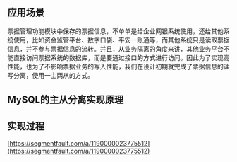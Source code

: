 
## 应用场景
票据管理功能模块中保存的票据信息，不单单是给企业网银系统使用，还给其他系统使用，比如资金监管平台、数字口袋、平安一账通等，而其他系统只是读取票据信息，并不参与票据信息的流转。并且，从业务隔离的角度来讲，其他业务平台不能直接访问票据系统的数据库，而是要通过接口的方式进行访问。因此为了实现高性能，也为了不影响票据业务的写入性能，我们在设计初期就完成了票据信息的读写分离，使用一主两从的方式。


## MySQL的主从分离实现原理



## 实现过程


[https://segmentfault.com/a/1190000023775512](https://segmentfault.com/a/1190000023775512)

